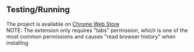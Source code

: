 ## Testing/Running
The project is available on <a href="https://chrome.google.com/webstore/detail/youtube-comments-analyzer/mdpphkdmagnnfpnfciehfkafpcpcahko" target="_blank">Chrome Web Store</a><br>
NOTE: The extension only requires "tabs" permission, which is one of the most common permissions and causes "read browser history" when installing
